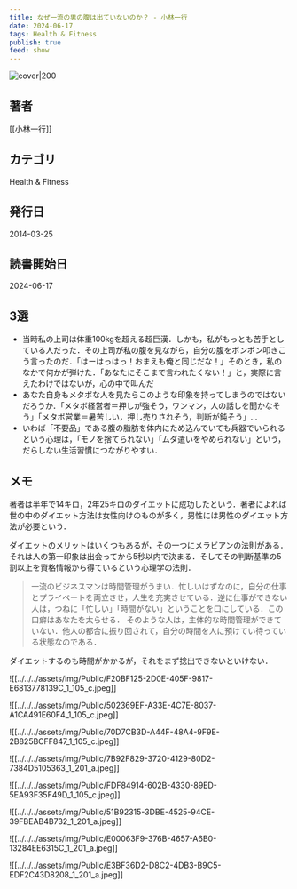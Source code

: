 ```yaml
---
title: なぜ一流の男の腹は出ていないのか？ - 小林一行
date: 2024-06-17
tags: Health & Fitness
publish: true
feed: show
---
```

![cover|200](http://books.google.com/books/content?id=yOE4DAAAQBAJ&printsec=frontcover&img=1&zoom=1&edge=curl&source=gbs_api)
## 著者
[[小林一行]]
## カテゴリ
Health & Fitness
## 発行日
2014-03-25
## 読書開始日
2024-06-17

## 3選
 - 当時私の上司は体重100kgを超える超巨漢．しかも，私がもっとも苦手としている人だった．その上司が私の腹を見ながら，自分の腹をポンポン叩きこう言ったのだ．「はーはっはっ！おまえも俺と同じだな！」そのとき，私のなかで何かが弾けた．「あなたにそこまで言われたくない！」と，実際に言えたわけではないが，心の中で叫んだ
 - あなた自身もメタボな人を見たらこのような印象を持ってしまうのではないだろうか．「メタボ経営者＝押しが強そう，ワンマン，人の話しを聞かなそう」「メタボ営業＝暑苦しい，押し売りされそう，判断が鈍そう」…
 - いわば「不要品」である腹の脂肪を体内にため込んでいても兵器でいられるという心理は，「モノを捨てられない」「ムダ遣いをやめられない」という，だらしない生活習慣につながりやすい．

## メモ
著者は半年で14キロ，2年25キロのダイエットに成功したという．著者によれば世の中のダイエット方法は女性向けのものが多く，男性には男性のダイエット方法が必要という．

ダイエットのメリットはいくつもあるが，その一つにメラビアンの法則がある．それは人の第一印象は出会ってから5秒以内で決まる．そしてその判断基準の5割以上を資格情報から得ているという心理学の法則．

> 一流のビジネスマンは時間管理がうまい．忙しいはずなのに，自分の仕事とプライベートを両立させ，人生を充実させている．逆に仕事ができない人は，つねに「忙しい」「時間がない」ということを口にしている．この口癖はあなたを太らせる．
> そのような人は，主体的な時間管理ができていない．他人の都合に振り回されて，自分の時間を人に預けてい待っている状態なのである．

ダイエットするのも時間がかかるが，それをまず捻出できないといけない．




![[../../../assets/img/Public/F20BF125-2D0E-405F-9817-E6813778139C_1_105_c.jpeg]]

![[../../../assets/img/Public/502369EF-A33E-4C7E-8037-A1CA491E60F4_1_105_c.jpeg]]

![[../../../assets/img/Public/70D7CB3D-A44F-48A4-9F9E-2B825BCFF847_1_105_c.jpeg]]

![[../../../assets/img/Public/7B92F829-3720-4129-80D2-7384D5105363_1_201_a.jpeg]]

![[../../../assets/img/Public/FDF84914-602B-4330-89ED-5EA93F35F49D_1_105_c.jpeg]]

![[../../../assets/img/Public/51B92315-3DBE-4525-94CE-39FBEAB4B732_1_201_a.jpeg]]

![[../../../assets/img/Public/E00063F9-376B-4657-A6B0-13284EE6315C_1_201_a.jpeg]]

![[../../../assets/img/Public/E3BF36D2-D8C2-4DB3-B9C5-EDF2C43D8208_1_201_a.jpeg]]